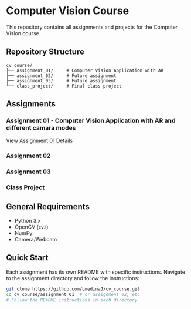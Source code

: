 # Computer Vision Course

This repository contains all assignments and projects for the Computer Vision course.

## Repository Structure

```
cv_course/
├── assignment_01/     # Computer Vision Application with AR
├── assignment_02/     # Future assignment
├── assignment_03/     # Future assignment
└── class_project/     # Final class project
```

## Assignments

### Assignment 01 - Computer Vision Application with AR and different camara modes

[View Assignment 01 Details](assignment_01/README.md)

### Assignment 02 

### Assignment 03 

### Class Project 

## General Requirements

- Python 3.x
- OpenCV (`cv2`)
- NumPy
- Camera/Webcam

## Quick Start

Each assignment has its own README with specific instructions. Navigate to the assignment directory and follow the instructions:

```bash
git clone https://github.com/LmedinaJ/cv_course.git
cd cv_course/assignment_01  # or assignment_02, etc.
# Follow the README instructions in each directory
```
